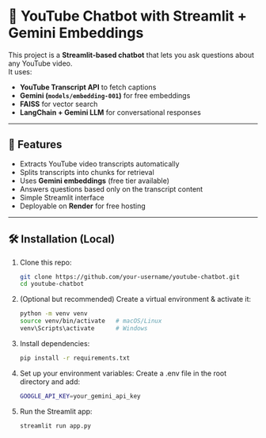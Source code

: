 # 🎥 YouTube Chatbot with Streamlit + Gemini Embeddings

This project is a **Streamlit-based chatbot** that lets you ask questions about any YouTube video.  
It uses:
- **YouTube Transcript API** to fetch captions  
- **Gemini (`models/embedding-001`)** for free embeddings  
- **FAISS** for vector search  
- **LangChain + Gemini LLM** for conversational responses  

---

## 🚀 Features
- Extracts YouTube video transcripts automatically  
- Splits transcripts into chunks for retrieval  
- Uses **Gemini embeddings** (free tier available)  
- Answers questions based only on the transcript content  
- Simple Streamlit interface  
- Deployable on **Render** for free hosting  

---

## 🛠️ Installation (Local)
1. Clone this repo:
   ```bash
   git clone https://github.com/your-username/youtube-chatbot.git
   cd youtube-chatbot

2. (Optional but recommended) Create a virtual environment & activate it:
   ```bash
   python -m venv venv
   source venv/bin/activate   # macOS/Linux
   venv\Scripts\activate      # Windows
3. Install dependencies:
   ```bash
   pip install -r requirements.txt
4. Set up your environment variables:
   Create a .env file in the root directory and add:
   ```bash
   GOOGLE_API_KEY=your_gemini_api_key
5. Run the Streamlit app:
   ```bash
   streamlit run app.py


